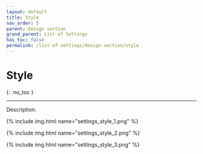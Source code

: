 ```yaml
---
layout: default
title: Style
nav_order: 5
parent: Design section
grand_parent: List of Settings
has_toc: false
permalink: /list-of-settings/design-section/style
---
```


# Style
{: .no_toc }

---

Description.

{% include img.html name="settings_style_1.png" %}

{% include img.html name="settings_style_2.png" %}

{% include img.html name="settings_style_3.png" %}
